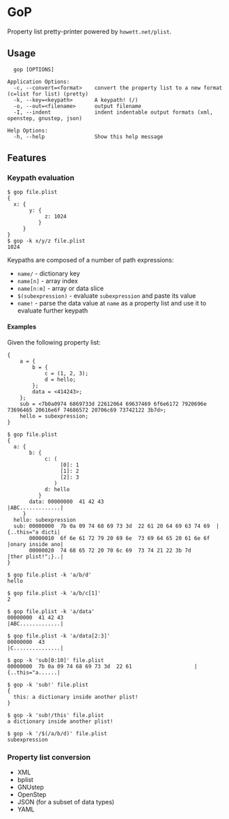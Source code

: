 # GoP
Property list pretty-printer powered by `howett.net/plist`.

## Usage

```
  gop [OPTIONS]

Application Options:
  -c, --convert=<format>    convert the property list to a new format (c=list for list) (pretty)
  -k, --key=<keypath>       A keypath! (/)
  -o, --out=<filename>      output filename
  -I, --indent              indent indentable output formats (xml, openstep, gnustep, json)

Help Options:
  -h, --help                Show this help message
```

## Features

### Keypath evaluation

```
$ gop file.plist
{
  x: {
       y: {
            z: 1024
          }
     }
}
$ gop -k x/y/z file.plist
1024
```

Keypaths are composed of a number of path expressions:

* `name/` - dictionary key
* `name[n]` - array index
* `name[n:m]` - array or data slice
* `$(subexpression)` - evaluate `subexpression` and paste its value
* `name!` - parse the data value at `name` as a property list and use it to evaluate further keypath

#### Examples

Given the following property list:

```
{
	a = {
		b = {
			c = (1, 2, 3);
			d = hello;
		};
		data = <414243>;
	};
	sub = <7b0a0974 6869733d 22612064 69637469 6f6e6172 7920696e 73696465 20616e6f 74686572 20706c69 73742122 3b7d>;
	hello = subexpression;
}
```

```
$ gop file.plist
{
  a: {
       b: {
            c: (
                 [0]: 1
                 [1]: 2
                 [2]: 3
               )
            d: hello
          }
       data: 00000000  41 42 43                                          |ABC.............|
     }
  hello: subexpression
  sub: 00000000  7b 0a 09 74 68 69 73 3d  22 61 20 64 69 63 74 69  |{..this="a dicti|
       00000010  6f 6e 61 72 79 20 69 6e  73 69 64 65 20 61 6e 6f  |onary inside ano|
       00000020  74 68 65 72 20 70 6c 69  73 74 21 22 3b 7d        |ther plist!";}..|
}
```

```
$ gop file.plist -k 'a/b/d'
hello
```

```
$ gop file.plist -k 'a/b/c[1]'
2
```

```
$ gop file.plist -k 'a/data'
00000000  41 42 43                                          |ABC.............|
```

```
$ gop file.plist -k 'a/data[2:3]'
00000000  43                                                |C...............|
```

```
$ gop -k 'sub[0:10]' file.plist
00000000  7b 0a 09 74 68 69 73 3d  22 61                    |{..this="a......|
```

```
$ gop -k 'sub!' file.plist
{
  this: a dictionary inside another plist!
}
```

```
$ gop -k 'sub!/this' file.plist
a dictionary inside another plist!
```

```
$ gop -k '/$(/a/b/d)' file.plist
subexpression
```

### Property list conversion

* XML
* bplist
* GNUstep
* OpenStep
* JSON (for a subset of data types)
* YAML